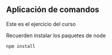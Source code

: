 ## Aplicación de comandos 

Este es el ejercicio del curso 

Recuerden instalar los paquetes de node 

```
npm install
```